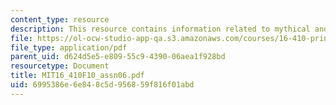 ```yaml
---
content_type: resource
description: This resource contains information related to mythical and immortal.
file: https://ol-ocw-studio-app-qa.s3.amazonaws.com/courses/16-410-principles-of-autonomy-and-decision-making-fall-2010/6995386e6e848c5d956859f816f01abd_MIT16_410F10_assn06.pdf
file_type: application/pdf
parent_uid: d624d5e5-e809-55c9-4390-06aea1f928bd
resourcetype: Document
title: MIT16_410F10_assn06.pdf
uid: 6995386e-6e84-8c5d-9568-59f816f01abd
---
```

